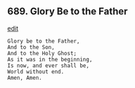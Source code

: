 
## 689.  Glory Be to the Father
[edit](https://docs.google.com/document/d/13C4LiflUh_7tNgB2sn4kr0X213%2DMXwNa/edit?mode=html)



    Glory be to the Father, 
    And to the Son, 
    And to the Holy Ghost; 
    As it was in the beginning, 
    Is now, and ever shall be, 
    World without end. 
    Amen, Amen. 
